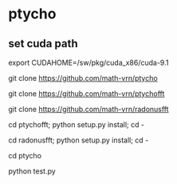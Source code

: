 # ptycho
## set cuda path
export CUDAHOME=/sw/pkg/cuda_x86/cuda-9.1

git clone https://github.com/math-vrn/ptycho

git clone https://github.com/math-vrn/ptychofft

git clone https://github.com/math-vrn/radonusfft

cd ptychofft; python setup.py install; cd - 

cd radonusfft; python setup.py install; cd - 

cd ptycho

python test.py
